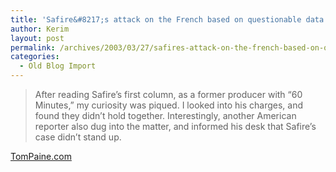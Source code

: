```yaml
---
title: 'Safire&#8217;s attack on the French based on questionable data'
author: Kerim
layout: post
permalink: /archives/2003/03/27/safires-attack-on-the-french-based-on-questionable-data/
categories:
  - Old Blog Import
---
```


>   After reading Safire&#8217;s first column, as a former producer with &#8220;60 Minutes,&#8221; my curiosity was piqued. I looked into his charges, and found they didn&#8217;t hold together. Interestingly, another American reporter also dug into the matter, and informed his desk that Safire&#8217;s case didn&#8217;t stand up.


<a href="http://www.tompaine.com/feature.cfm/ID/7493" onclick="_gaq.push(['_trackEvent', 'outbound-article', 'http://www.tompaine.com/feature.cfm/ID/7493', 'TomPaine.com']);" >TomPaine.com</a>

